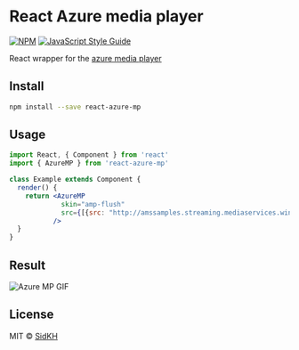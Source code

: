 # React Azure media player

[![NPM](https://img.shields.io/npm/v/react-azure-mp.svg)](https://www.npmjs.com/package/react-azure-mp) [![JavaScript Style Guide](https://img.shields.io/badge/code_style-standard-brightgreen.svg)](https://standardjs.com)
  
React wrapper for the [azure media player](http://ampdemo.azureedge.net/azuremediaplayer.html)

## Install

```bash
npm install --save react-azure-mp
```

## Usage

```jsx
import React, { Component } from 'react'
import { AzureMP } from 'react-azure-mp'

class Example extends Component {
  render() {
    return <AzureMP
             skin="amp-flush"
             src={[{src: "http://amssamples.streaming.mediaservices.windows.net/91492735-c523-432b-ba01-faba6c2206a2/AzureMediaServicesPromo.ism/manifest", type: "application/vnd.ms-sstr+xml" }]}
           />
  }
}
```

## Result
![Azure MP GIF](https://media.giphy.com/media/8YvvyfJ4pSIU0Bh4tw/giphy.gif)

## License

MIT © [SidKH](https://github.com/SidKH)
